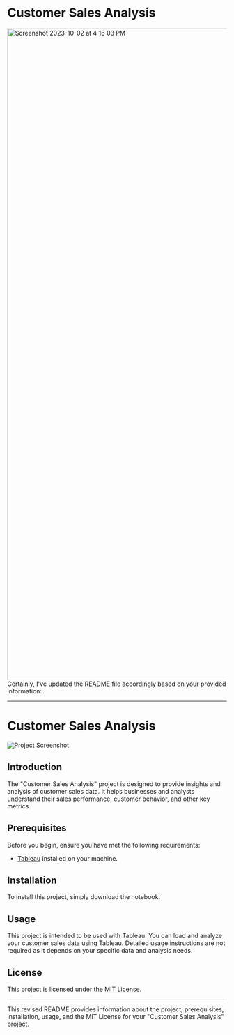 # Customer Sales Analysis
<img width="1496" alt="Screenshot 2023-10-02 at 4 16 03 PM" src="https://github.com/ameyagidh/CustomerSales/assets/65457905/7a1c0ed5-0cfa-4c93-bb87-8096728e110f">
Certainly, I've updated the README file accordingly based on your provided information:

---

# Customer Sales Analysis

![Project Screenshot](https://github.com/ameyagidh/CustomerSales/assets/65457905/7a1c0ed5-0cfa-4c93-bb87-8096728e110f)

## Introduction

The "Customer Sales Analysis" project is designed to provide insights and analysis of customer sales data. It helps businesses and analysts understand their sales performance, customer behavior, and other key metrics.

## Prerequisites

Before you begin, ensure you have met the following requirements:

- [Tableau](https://www.tableau.com/) installed on your machine.

## Installation

To install this project, simply download the notebook.

## Usage

This project is intended to be used with Tableau. You can load and analyze your customer sales data using Tableau. Detailed usage instructions are not required as it depends on your specific data and analysis needs.

## License

This project is licensed under the [MIT License](LICENSE).

---

This revised README provides information about the project, prerequisites, installation, usage, and the MIT License for your "Customer Sales Analysis" project.

